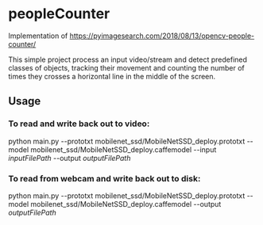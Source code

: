 # peopleCounter

Implementation of https://pyimagesearch.com/2018/08/13/opencv-people-counter/

This simple project process an input video/stream and detect predefined classes of objects, tracking their movement and counting the number of times they crosses a horizontal line in the middle of the screen.

## Usage

### To read and write back out to video:
python main.py --prototxt mobilenet_ssd/MobileNetSSD_deploy.prototxt --model mobilenet_ssd/MobileNetSSD_deploy.caffemodel --input *inputFilePath* --output *outputFilePath*

### To read from webcam and write back out to disk:
 python main.py --prototxt mobilenet_ssd/MobileNetSSD_deploy.prototxt --model mobilenet_ssd/MobileNetSSD_deploy.caffemodel --output *outputFilePath*

